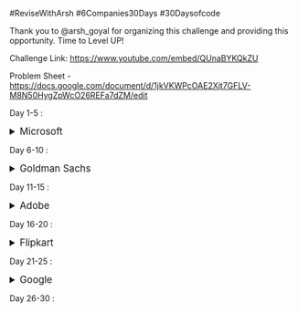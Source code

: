 #ReviseWithArsh #6Companies30Days #30Daysofcode

Thank you to @arsh_goyal for organizing this challenge and providing this opportunity.
Time to Level UP!

Challenge Link: https://www.youtube.com/embed/QUnaBYKQkZU

Problem Sheet - https://docs.google.com/document/d/1jkVKWPcOAE2Xjt7GFLV-M8N50HygZpWcO26REFa7dZM/edit

Day 1-5 :
<details>
<summary style="font-size: 1.2em">Microsoft</summary>

1. [Evaluate Reverse Polish Notation](https://leetcode.com/problems/evaluate-reverse-polish-notation/)
2. [Combination Sum III](https://leetcode.com/problems/combination-sum-iii/)
3. [Bulls and Cows](https://leetcode.com/problems/bulls-and-cows/)
4. [Rotate Function](https://leetcode.com/problems/rotate-function/)
5. [Largest Divisible Subset](https://leetcode.com/problems/largest-divisible-subset/)
6. [Perfect Rectangle](https://leetcode.com/problems/perfect-rectangle/)
7. [Course Schedule](https://leetcode.com/problems/course-schedule/)
8. [Most Profitable Path in a Tree](https://leetcode.com/problems/most-profitable-path-in-a-tree/)
9. [Number of Pairs Satisfying Inequality](https://leetcode.com/problems/number-of-pairs-satisfying-inequality/)
10. [Shortest Unsorted Continuous Subarray](https://leetcode.com/problems/shortest-unsorted-continuous-subarray/)
11. [Number of Ways to Arrive at Destination](https://leetcode.com/problems/number-of-ways-to-arrive-at-destination/)
12. [Longest Happy Prefix](https://leetcode.com/problems/longest-happy-prefix/)
13. [Airplane Seat Assignment Probability](https://leetcode.com/problems/airplane-seat-assignment-probability/)
14. [Minimum Deletions to Make Array Divisible](https://leetcode.com/problems/minimum-deletions-to-make-array-divisible/)
15. [Number of Substrings Containing All Three Characters](https://leetcode.com/problems/number-of-substrings-containing-all-three-characters/)
</details>

Day 6-10 :
<details>
<summary style="font-size: 1.2em">Goldman Sachs</summary>

1. [Max Points on a Line](https://leetcode.com/problems/max-points-on-a-line/)
2. [Valid Square](https://leetcode.com/problems/valid-square/)
3. [Factorial Trailing Zeroes](https://leetcode.com/problems/factorial-trailing-zeroes/)
4. [Number of Boomerangs](https://leetcode.com/problems/number-of-boomerangs/)
5. [Split Array into Consecutive Subsequences](https://leetcode.com/problems/split-array-into-consecutive-subsequences/)
6. [Minimum Consecutive Cards to Pick Up](https://leetcode.com/problems/minimum-consecutive-cards-to-pick-up/)
7. [Count Good Triplets in an Array](https://leetcode.com/problems/count-good-triplets-in-an-array/) 
8. [Maximum Points in an Archery Competition](https://leetcode.com/problems/maximum-points-in-an-archery-competition/)
9. [IPO](https://leetcode.com/problems/ipo/)
10. [Number of People Aware of a Secret](https://leetcode.com/problems/number-of-people-aware-of-a-secret/)
11. [Invalid Transactions](https://leetcode.com/problems/invalid-transactions/)
12. [All Elements in Two Binary Search Trees](https://leetcode.com/problems/all-elements-in-two-binary-search-trees/)
13. [Get Biggest Three Rhombus Sums in a Grid](https://leetcode.com/problems/get-biggest-three-rhombus-sums-in-a-grid/)
14. [Count Nice Pairs in an Array](https://leetcode.com/problems/count-nice-pairs-in-an-array/)
15. [Maximum Good People Based on Statements](https://leetcode.com/problems/maximum-good-people-based-on-statements/)

</details>

Day 11-15 :
<details>
<summary style="font-size: 1.2em">Adobe</summary>

1. [Fraction to Recurring Decimal](https://leetcode.com/problems/fraction-to-recurring-decimal/) 
2. [Increasing Triplet Subsequence](https://leetcode.com/problems/increasing-triplet-subsequence/) 
3. [K-th Smallest in Lexicographical Order](https://leetcode.com/problems/k-th-smallest-in-lexicographical-order/) 
4. [Magical String](https://leetcode.com/problems/magical-string/) 
5. [Non-negative Integers without Consecutive Ones](https://leetcode.com/problems/non-negative-integers-without-consecutive-ones/) 
6. [Knight Probability in Chessboard](https://leetcode.com/problems/knight-probability-in-chessboard/) 
7. [Number of Matching Subsequences](https://leetcode.com/problems/number-of-matching-subsequences/) 
8. [Minimum Genetic Mutation](https://leetcode.com/problems/minimum-genetic-mutation/)
9. [Count Nodes Equal to Average of Subtree](https://leetcode.com/problems/count-nodes-equal-to-average-of-subtree/)
10. [Maximum Matrix Sum](https://leetcode.com/problems/maximum-matrix-sum/)
11. [Stock Price Fluctuation](https://leetcode.com/problems/stock-price-fluctuation/) 
12. [Shortest Unsorted Continuous Subarray](https://leetcode.com/problems/shortest-unsorted-continuous-subarray/) 
13. [Dungeon Game](https://leetcode.com/problems/dungeon-game/)
14. [Number of People Aware of a Secret](https://leetcode.com/problems/number-of-people-aware-of-a-secret/) 
15. [Query Kth Smallest Trimmed Number](https://leetcode.com/problems/query-kth-smallest-trimmed-number/)

</details>

Day 16-20 :
<details>
<summary style="font-size: 1.2em">Flipkart</summary>

1. [Partition to K Equal Sum Subsets](https://leetcode.com/problems/partition-to-k-equal-sum-subsets/) 
2. [Shopping Offers](https://leetcode.com/problems/shopping-offers/) 
3. [Remove Zero Sum Consecutive Nodes from Linked List](https://leetcode.com/problems/remove-zero-sum-consecutive-nodes-from-linked-list/) 
4. [Find the Winner of the Circular Game](https://leetcode.com/problems/find-the-winner-of-the-circular-game/) 
5. [Find in Mountain Array](https://leetcode.com/problems/find-in-mountain-array/) 
6. [Number of ways to separate Numbers](https://leetcode.com/problems/number-of-ways-to-separate-numbers/) 
7. [Find the City With the Smallest Number of Neighbors at a Threshold Distance](https://leetcode.com/problems/find-the-city-with-the-smallest-number-of-neighbors-at-a-threshold-distance/) 
8. [Closest Prime Numbers in Range](https://leetcode.com/problems/closest-prime-numbers-in-range/)
9. [Top K Frequent Words](https://leetcode.com/problems/top-k-frequent-words/)
10. [Distant Barcodes](https://leetcode.com/problems/distant-barcodes/)
11. [New 21 Game](https://leetcode.com/problems/new-21-game/) 
12. [Check If a String Contains All Binary Codes of Size K](https://leetcode.com/problems/check-if-a-string-contains-all-binary-codes-of-size-k/) 
13. [Max Area of Island](https://leetcode.com/problems/max-area-of-island/)
14. [Custom Sort String](https://leetcode.com/problems/custom-sort-string/) 
15. [House Robber III - Very Imp](https://leetcode.com/problems/house-robber-iii/)

</details>

Day 21-25 :
<details>
<summary style="font-size: 1.2em">Google</summary>

1. [Maximum Consecutive Floors Without Special Floors](https://leetcode.com/problems/maximum-consecutive-floors-without-special-floors/) 
2. [Maximum Good People Based on Statements](https://leetcode.com/problems/maximum-good-people-based-on-statements/) 
3. [Sort an Array](https://leetcode.com/problems/sort-an-array/) 
4. [Fruit Into Baskets](https://leetcode.com/problems/fruit-into-baskets/) 
5. [Number of Closed Islands](https://leetcode.com/problems/number-of-closed-islands/) 
6. [Distinct Echo Substrings](https://leetcode.com/problems/distinct-echo-substrings/) 
7. [K Divisible Elements Subarrays](https://leetcode.com/problems/k-divisible-elements-subarrays/) 
8. [Random Pick with Weight](https://leetcode.com/problems/random-pick-with-weight/) 
9. [Maximum Number of Coins You Can Get](https://leetcode.com/problems/maximum-number-of-coins-you-can-get/) 
10. [Network Delay Time](https://leetcode.com/problems/network-delay-time/) 
11. [Matrix Block Sum](https://leetcode.com/problems/matrix-block-sum/) 
12. [Restore IP Addresses](https://leetcode.com/problems/restore-ip-addresses/) 
13. [Swim in Rising Water](https://leetcode.com/problems/swim-in-rising-water/) 
14. [Strictly Palindromic Number](https://leetcode.com/problems/strictly-palindromic-number/) 
15. [Maximum Compatibility Score Sum](https://leetcode.com/problems/maximum-compatibility-score-sum/) 

</details>

Day 26-30 :








